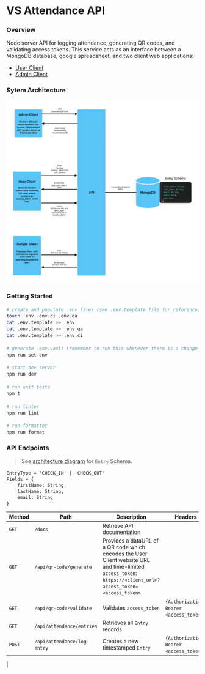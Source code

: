 # VS Attendance API

### Overview
Node server API for logging attendance, generating QR codes, and validating access tokens. This service acts as an interface between a MongoDB database, google spreadsheet, and two client web applications: 
- [User Client](https://github.com/bbgrabbag/vs-attendance-client-user.git)
- [Admin Client](https://github.com/bbgrabbag/vs-attendance-client-admin.git)


### Sytem Architecture
![Architecture](./docs/Architecture_Diagram.png)

### Getting Started
```bash
# create and populate .env files (see .env.template file for reference)
touch .env .env.ci .env.qa
cat .env.template >> .env
cat .env.template >> .env.qa
cat .env.template >> .env.ci

# generate .env.vault (remember to run this whenever there is a change to an .env.* file) 
npm run set-env

# start dev server
npm run dev

# run unit tests
npm t

# run linter
npm run lint

# run formatter
npm run format
```

### API Endpoints
> See [architecture diagram](#sytem-architecture) for `Entry` Schema.

```
EntryType = 'CHECK_IN' | 'CHECK_OUT'
Fields = {
    firstName: String, 
    lastName: String,
    email: String
}
```

|  Method | Path  | Description | Headers | Request Body  | Response Data |
|---|---|---|---|---|---|
|`GET`|`/docs`|Retrieve API documentation|||`<html>`|
|`GET`|`/api/qr-code/generate`|Provides a dataURL of a QR code which encodes the User Client website URL and time-limited `access_token`:  `https://<client_url>?access_token=<access_token>`|||```{dataUrl:String}```|
|`GET`|`/api/qr-code/validate`|Validates `access_token`|`{Authorization: Bearer <access_token>}`||`{success:true}`|
|`GET`|`/api/attendance/entries`|Retrieves all `Entry` records|||`{entries:Entry[]}`|
|`POST`|`/api/attendance/log-entry`|Creates a new timestamped `Entry`|`{Authorization: Bearer <access_token>}`|```{ "fields": Fields,"type": EntryType}```|``{success:true}``|
|
